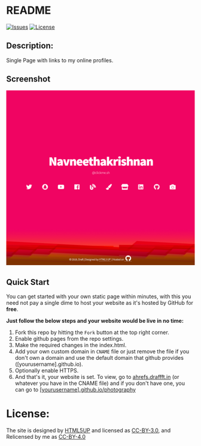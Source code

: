 # README

[![Issues](https://img.shields.io/github/issues/Navneet-Suresh/ahref.ddraffft.in.svg?style=flat-square)](https://github.com/Navneet-Suresh/ahref.ddraffft.in/issues?utm_source=Links-Website&utm_medium=badge&utm_campaign=One-bio-link) [![License](https://img.shields.io/github/license/Navneet-Suresh/ahref.ddraffft.in.svg?style=flat-square)](https://github.com/Navneet-Suresh/ahref.ddraffft.in/blob/master/LICENSE?utm_source=Links-Website&utm_medium=badge&utm_campaign=One-bio-link)

<h2 id='Repo-Description'> Description:</h2>

Single Page with links to my online profiles.

<h2 id='demo-image'>Screenshot</h2>

<kbd><img src='/assets/media/ahref.ddraffft.in_.png'/></kbd>

<h2 id='quick-start'>Quick Start</h2>

You can get started with your own static page within minutes, with this you need not pay a single dime to host your website as
it's hosted by GitHub for __free__.

**Just follow the below steps and your website would be live in no time:**

1. Fork this repo by hitting the `Fork` button at the top right corner.
2. Enable github pages from the repo settings.
3. Make the required changes in the index.html.
4. Add your own custom domain in `CNAME` file or just remove the file if you don't own a domain and use the default domain that github provides ([yourusername].github.io).
5. Optionally enable HTTPS.
6. And that's it, your website is set. To view, go to [ahrefs.draffft.in](ahrefs.draffft.in) (or whatever you have in the CNAME file) and if you don't have one, you can go to [[yourusername].github.io/photography](http://yourusername.github.io/photography)

# License:

The site is designed by [HTML5UP](https://html5up.net) and licensed as [CC-BY-3.0](https://html5up.net/license), and Relicensed by me as [CC-BY-4.0](/LICENSE)
